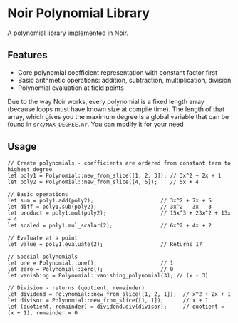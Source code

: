 # Noir Polynomial Library

A polynomial library implemented in Noir.

## Features

- Core polynomial coefficient representation with constant factor first
- Basic arithmetic operations: addition, subtraction, multiplication, division
- Polynomial evaluation at field points

Due to the way Noir works, every polynomial is a fixed length array (because loops must have known size at compile time). The length of that array, which gives you the maximum degree is a global variable that can be found in `src/MAX_DEGREE.nr`. You can modify it for your need


## Usage

```noir
// Create polynomials - coefficients are ordered from constant term to highest degree
let poly1 = Polynomial::new_from_slice([1, 2, 3]); // 3x^2 + 2x + 1
let poly2 = Polynomial::new_from_slice([4, 5]);    // 5x + 4

// Basic operations
let sum = poly1.add(poly2);                     // 3x^2 + 7x + 5
let diff = poly1.sub(poly2);                    // 3x^2 - 3x - 3
let product = poly1.mul(poly2);                 // 15x^3 + 23x^2 + 13x + 4
let scaled = poly1.mul_scalar(2);               // 6x^2 + 4x + 2

// Evaluate at a point
let value = poly1.evaluate(2);                  // Returns 17

// Special polynomials
let one = Polynomial::one();                    // 1
let zero = Polynomial::zero();                  // 0
let vanishing = Polynomial::vanishing_polynomial(3); // (x - 3)

// Division - returns (quotient, remainder)
let dividend = Polynomial::new_from_slice([1, 2, 1]);  // x^2 + 2x + 1
let divisor = Polynomial::new_from_slice([1, 1]);      // x + 1
let (quotient, remainder) = dividend.div(divisor);     // quotient = (x + 1), remainder = 0
``` 